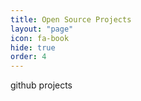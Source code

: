 ```yaml
---
title: Open Source Projects
layout: "page"
icon: fa-book
hide: true
order: 4
---
```


github projects
